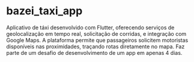 # bazei_taxi_app
Aplicativo de táxi desenvolvido com Flutter, oferecendo serviços de geolocalização em tempo real, solicitação de corridas, e integração com Google Maps. A plataforma permite que passageiros solicitem motoristas disponíveis nas proximidades, traçando rotas diretamente no mapa. Faz parte de um desafio de desenvolvimento de um app em apenas 4 dias.
